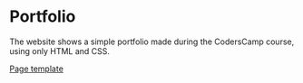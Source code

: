 # Portfolio

The website shows a simple portfolio made during the CodersCamp course, using only HTML and CSS.

[Page template](https://arendarczyk.github.io/CodersCamp2020.Project.HTML-CSS.BusinessCard/)